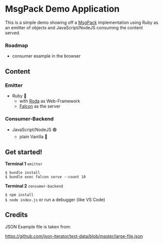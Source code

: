 # MsgPack Demo Application

This is a simple demo showing off a [MsgPack](https://msgpack.org) implementation using Ruby as an emitter of objects and JavaScript/NodeJS consuming the content served.

### Roadmap

- consumer example in the browser

## Content

### Emitter

- Ruby 💎
  - with [Roda](https://github.com/jeremyevans/roda) as Web-Framework
  - [Falcon](https://github.com/socketry/falcon) as the server

### Consumer-Backend

- JavaScript/NodeJS 🟢
  - plain Vanilla 🍦

## Get started!

**Terminal 1** `emitter`

`$ bundle install`  
`$ bundle exec falcon serve --count 10`

**Terminal 2** `consumer-backend`

`$ npm install`  
`$ node index.js` or run a debugger (like VS Code)

## Credits

JSON Example file is taken from:

https://github.com/json-iterator/test-data/blob/master/large-file.json
